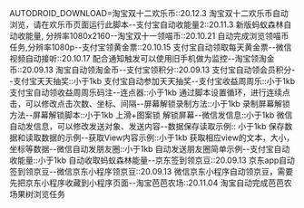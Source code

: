 AUTODROID_DOWNLOAD=淘宝双十二欢乐币::20.12.3  淘宝双十二欢乐币自动浏览，请在欢乐币页面运行此脚本--支付宝自动收能量2::20.11.3  新版蚂蚁森林自动收能量, 分辨率1080x2160--淘宝双十一领喵币::20.10.21 自动完成浏览领喵币任务,分辨率1080p--支付宝领黄金票::20.10.15  支付宝自动领取每天黄金票--微信视频自动接听::20.10.17  配合通知触发可以使用旧手机做为监控--淘宝领淘金币::20.09.13  淘宝自动领淘金币--支付宝领积分::20.09.13  支付宝自动领会员积分--支付宝天天抽奖::小于1kb  支付宝自动参加天天抽奖--支付宝收益周周乐::小于1kb  支付宝自动领收益周周乐码注--连点器::小于1kb  通过脚本设置循环，进行连续点击，可以修改点击次数、坐标、间隔--屏幕解锁录制方法::小于1kb  录制屏幕解锁方法--屏幕解锁脚本::小于1kb  上滑+图案锁 解锁屏幕--微信发信息::小于1kb  微信自动发信息，可以修改发送对象、发送内容--数据保存读取示例:: 小于1kb 保存数据和读取数据的示例--获取View内容示例::小于1kb 获取相应view的文本，大小，坐标等数据--微信自动发朋友圈::小于1kb 自动发送朋友圈简单示例--支付宝自动收能量::小于1kb 自动收取蚂蚁森林能量--京东签到领京豆::20.09.13 京东app自动签到领京豆--微信京东小程序领京豆::20.09.13 微信京东小程序自动领京豆，需要先把京东小程序收藏到小程序页面--淘宝芭芭农场::20.11.04 淘宝自动完成芭芭农场果树浏览任务
